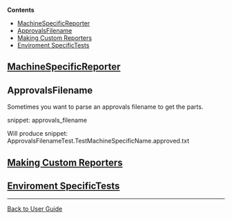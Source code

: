 <!-- START doctoc generated TOC please keep comment here to allow auto update -->
<!-- DON'T EDIT THIS SECTION, INSTEAD RE-RUN doctoc TO UPDATE -->
**Contents**

- [MachineSpecificReporter](#machinespecificreporter)
- [ApprovalsFilename](#approvalsfilename)
- [Making Custom Reporters](#making-custom-reporters)
- [Enviroment SpecificTests](#enviroment-specifictests)

<!-- END doctoc generated TOC please keep comment here to allow auto update -->
## [MachineSpecificReporter](EnvironmentSpecificTests.md#machinespecificreporter)

## ApprovalsFilename
Sometimes you want to parse an approvals filename to get the parts.

snippet: approvals_filename

Will produce
snippet: ApprovalsFilenameTest.TestMachineSpecificName.approved.txt

## [Making Custom Reporters](Reporters.md##making-custom-reporters)

## [Enviroment SpecificTests](EnvironmentSpecificTests.md#environmentspecifictest)

---

[Back to User Guide](/doc/README.md#top)